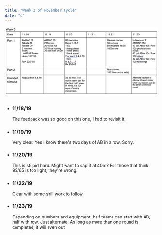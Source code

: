 ```yaml
---
title: "Week 3 of November Cycle"
date: "c"
---
```

![workouts](week3.jpg)
*  ### 11/18/19
    The feedback was so good on this one, I had to revisit it.
* ### 11/19/19 
    Very clear. Yes I know there's two days of AB in a row. Sorry. 
* ### 11/20/19
    This is stupid hard. Might want to cap it at 40m? For those that think 95/65 is too light, they're wrong.
* ### 11/22/19 
    Clear with some skill work to follow.
* ### 11/23/19
    Depending on numbers and equipment, half teams can start with AB, half with row.  Just alternate.  As long as more than one round is completed, it will even out. 
